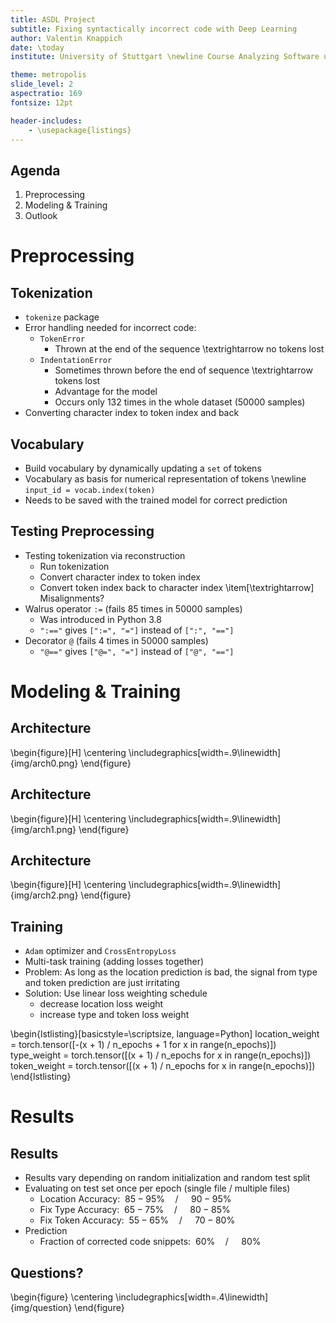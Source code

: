 ```yaml
---
title: ASDL Project
subtitle: Fixing syntactically incorrect code with Deep Learning
author: Valentin Knappich
date: \today
institute: University of Stuttgart \newline Course Analyzing Software using Deep Learning \newline Prof. Michael Pradel

theme: metropolis
slide_level: 2
aspectratio: 169
fontsize: 12pt

header-includes:
    - \usepackage{listings}
---
```


## Agenda

1. Preprocessing
2. Modeling & Training
3. Outlook

# Preprocessing

## Tokenization

- `tokenize` package
- Error handling needed for incorrect code: 
    - `TokenError`
        - Thrown at the end of the sequence \textrightarrow no tokens lost
    - `IndentationError`
        - Sometimes thrown before the end of sequence \textrightarrow tokens lost
        - Advantage for the model
        - Occurs only 132 times in the whole dataset (50000 samples)
- Converting character index to token index and back

## Vocabulary

- Build vocabulary by dynamically updating a `set` of tokens
- Vocabulary as basis for numerical representation of tokens \newline `input_id = vocab.index(token)`
- Needs to be saved with the trained model for correct prediction

## Testing Preprocessing

- Testing tokenization via reconstruction
    - Run tokenization
    - Convert character index to token index
    - Convert token index back to character index
    \item[\textrightarrow] Misalignments?
- Walrus operator `:=` (fails 85 times in 50000 samples)
    - Was introduced in Python 3.8 
    - `":=="` gives `[":=", "="]` instead of `[":", "=="]`
- Decorator `@` (fails 4 times in 50000 samples)
    - `"@=="` gives `["@=", "="]` instead of `["@", "=="]`


# Modeling & Training

## Architecture

\begin{figure}[H]
    \centering
    \includegraphics[width=.9\linewidth]{img/arch0.png}
\end{figure}

## Architecture

\begin{figure}[H]
    \centering
    \includegraphics[width=.9\linewidth]{img/arch1.png}
\end{figure}

## Architecture

\begin{figure}[H]
    \centering
    \includegraphics[width=.9\linewidth]{img/arch2.png}
\end{figure}

## Training

- `Adam` optimizer and `CrossEntropyLoss`
- Multi-task training (adding losses together)
- Problem: As long as the location prediction is bad, the signal from type and token prediction are just irritating
- Solution: Use linear loss weighting schedule
    - decrease location loss weight
    - increase type and token loss weight

\begin{lstlisting}[basicstyle=\scriptsize, language=Python]
location_weight = torch.tensor([-(x + 1) / n_epochs + 1 for x in range(n_epochs)])
type_weight     = torch.tensor([(x + 1) / n_epochs for x in range(n_epochs)])
token_weight    = torch.tensor([(x + 1) / n_epochs for x in range(n_epochs)])
\end{lstlisting}


# Results

## Results

- Results vary depending on random initialization and random test split
- Evaluating on test set once per epoch (single file / multiple files)
    - Location Accuracy: $~85-95\%\quad/\quad~90-95\%$
    - Fix Type Accuracy: $~65-75\%\quad/\quad~80-85\%$
    - Fix Token Accuracy: $~55-65\%\quad/\quad~70-80\%$
- Prediction
    - Fraction of corrected code snippets: $~60\%\quad/\quad~80\%$

## Questions?

\begin{figure}
\centering
\includegraphics[width=.4\linewidth]{img/question}
\end{figure}
